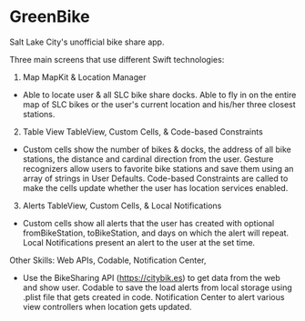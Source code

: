 # GreenBike
Salt Lake City's unofficial bike share app. 

Three main screens that use different Swift technologies:

1. Map
MapKit & Location Manager
- Able to locate user & all SLC bike share docks. Able to fly in on the entire map of SLC bikes or the user's current location and his/her three closest stations.

2. Table View
TableView, Custom Cells, & Code-based Constraints
- Custom cells show the number of bikes & docks, the address of all bike stations, the distance and cardinal direction from the user. Gesture recognizers allow users to favorite bike stations and save them using an array of strings in User Defaults. Code-based Constraints are called to make the cells update whether the user has location services enabled.

3. Alerts
TableView, Custom Cells, & Local Notifications
- Custom cells show all alerts that the user has created with optional fromBikeStation, toBikeStation, and days on which the alert will repeat.  Local Notifications present an alert to the user at the set time.

Other Skills:
Web APIs, Codable, Notification Center, 
- Use the BikeSharing API (https://citybik.es) to get data from the web and show user. Codable to save the load alerts from local storage using .plist file that gets created in code. Notification Center to alert various view controllers when location gets updated.
